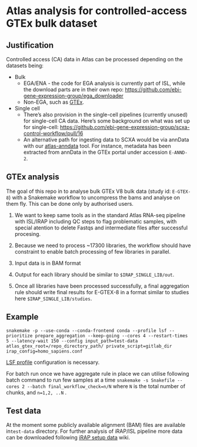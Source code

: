# Atlas analysis for controlled-access GTEx bulk dataset

## Justification
Controlled access (CA) data in Atlas can be processed depending on the datasets being:
- Bulk
  - EGA/ENA - the code for EGA analysis is currently part of ISL, while the download parts are in their own repo: https://github.com/ebi-gene-expression-group/ega_downloader
  - Non-EGA, such as [GTEx](https://gtexportal.org/home/datasets).
- Single cell
  - There’s also provision in the single-cell pipelines (currently unused) for single-cell CA data. Here’s some background on what was set up for single-cell: https://github.com/ebi-gene-expression-group/scxa-control-workflow/pull/16
  - An alternative path for ingesting data to SCXA would be via annData with our [atlas-anndata](https://github.com/ebi-gene-expression-group/atlas-anndata) tool. For instance, metadata has been extracted from annData in the GTEx portal under accession `E-ANND-2`.

## GTEx analysis
The goal of this repo in to analyse bulk GTEx V8 bulk data (study id: `E-GTEX-8`) with a Snakemake workflow to uncompress the bams and analyse on them fly. This can be done only by authorised users. 

1. We want to keep same tools as in the standard Atlas RNA-seq pipeline with ISL/IRAP including QC steps to flag problematic samples, with special atention to delete Fastqs and intermediate files after successful procesing.

2. Because we need to process ~17300 libraries, the workflow should have constraint to enable batch processing of few libraries in parallel. 

3. Input data is in BAM format

4. Output for each library should be similar to `$IRAP_SINGLE_LIB/out`.

5. Once all libraries have been processed successfully, a final aggregation rule should write final results for E-GTEX-8 in a format similar to studies here `$IRAP_SINGLE_LIB/studies`.

## Example
`snakemake -p --use-conda --conda-frontend conda --profile lsf --prioritize prepare_aggregation --keep-going --cores 4 --restart-times 5 --latency-wait 150 --config input_path=test-data atlas_gtex_root=/repo_directory_path/ private_script=gitlab_dir irap_config=homo_sapiens.conf`

[LSF profile](https://github.com/Snakemake-Profiles/lsf) configuration is necessary.

For batch run once we have aggregate rule in place we can utilise following batch command to run few samples at a time
`snakemake -s Snakefile --cores 2 --batch final_workflow_check=n/N` where `N` is the total number of chunks, and `n=1,2, ..N` . 


## Test data
At the moment some publicly available alignment (BAM) files are available in`test-data` directory. For further analysis of iRAP/ISL pipeline more data can be downloaded following [iRAP setup data](https://github.com/nunofonseca/irap/wiki/7-Quick-Example#setup-the-data) wiki.
